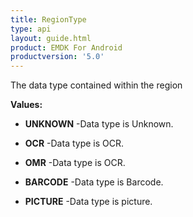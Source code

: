 ```yaml
---
title: RegionType
type: api
layout: guide.html
product: EMDK For Android
productversion: '5.0'
---
```



The data type contained within the region

**Values:**

* **UNKNOWN** -Data type is Unknown.

* **OCR** -Data type is OCR.

* **OMR** -Data type is OCR.

* **BARCODE** -Data type is Barcode.

* **PICTURE** -Data type is picture.


